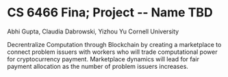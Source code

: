 # CS 6466 Fina; Project -- Name TBD

Abhi Gupta, Claudia Dabrowski, Yizhou Yu
Cornell University

Decrentralize Computation through Blockchain by creating a marketplace to connect problem issuers with workers who will trade computational power for cryptocurrency payment. Marketplace dynamics will lead for fair payment allocation as the number of problem issuers increases.



